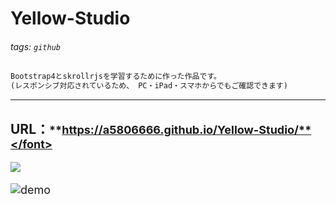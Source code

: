 # Yellow-Studio
###### tags: `github` 
```markdown
Bootstrap4とskrollrjsを学習するために作った作品です。
(レスポンシブ対応されているため、 PC・iPad・スマホからでもご確認できます)
```
---
## URL：<font size="4">**https://a5806666.github.io/Yellow-Studio/**</font>
![](https://i.imgur.com/4INMCGE.png)



![demo](https://i.imgur.com/uLUmb2W.gif)


